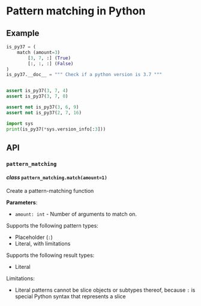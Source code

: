 # Pattern matching in Python

## Example

```python
is_py37 = (
    match (amount=3)
        [3, 7, :] (True)
        [:, :, :] (False)
)
is_py37.__doc__ = """ Check if a python version is 3.7 """


assert is_py37(3, 7, 4)
assert is_py37(3, 7, 0)

assert not is_py37(3, 6, 9)
assert not is_py37(2, 7, 16)

import sys
print(is_py37(*sys.version_info[:3]))
```

## API

### `pattern_matching`

#### *class* `pattern_matching.match(amount=1)`

Create a pattern-matching function

**Parameters**:
  * `amount: int` - Number of arguments to match on.

Supports the following pattern types:
  * Placeholder (`:`)
  * Literal, with limitations

Supports the following result types:
  * Literal

Limitations:
  * Literal patterns cannot be slice objects or subtypes thereof, because `:` is special Python syntax that represents a slice
